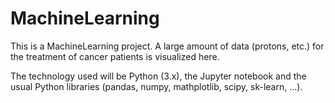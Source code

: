 # MachineLearning

This is a MachineLearning project. A large amount of data (protons, etc.) for the treatment of cancer patients is visualized here.

The technology used will be Python (3.x), the Jupyter notebook and the usual Python libraries (pandas, numpy, mathplotlib, scipy, sk-learn, ...).
